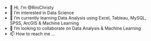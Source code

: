 - 👋 Hi, I’m @RiniChristy
- 👀 I’m interested in Data Science
- 🌱 I’m currently learning Data Analysis using Excel, Tableau, MySQL, SPSS, ArcGIS & Machine Learning
- 💞️ I’m looking to collaborate on Data Analysis & Machine Learning
- 📫 How to reach me ...

<!---
RiniChristy/RiniChristy is a ✨ special ✨ repository because its `README.md` (this file) appears on your GitHub profile.
You can click the Preview link to take a look at your changes.
--->
